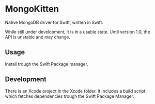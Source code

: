 # MongoKitten

Native MongoDB driver for Swift, written in Swift.

While still under development, it is in a usable state. Until version 1.0, the API is unstable and may change.

## Usage

Install trough the Swift Package manager.

## Development

There is an Xcode project in the Xcode folder. It includes a build script which fetches dependencies
trough the Swift Package Manager.